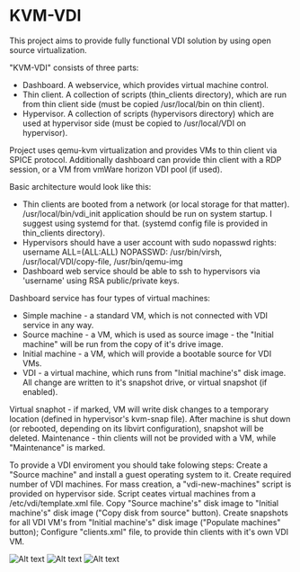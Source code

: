 # KVM-VDI

This project aims to provide fully functional VDI solution by using open source virtualization.

"KVM-VDI" consists of three parts:

* Dashboard. A webservice, which provides virtual machine control.
* Thin client. A collection of scripts (thin_clients directory), which are run from thin client side (must be copied /usr/local/bin on thin client).
* Hypervisor. A collection of scripts (hypervisors directory) which are used at hypervisor side (must be copied to /usr/local/VDI on hypervisor).

Project uses qemu-kvm virtualization and provides VMs to thin client via SPICE protocol.
Additionally dashboard can provide thin client with a RDP session, or a VM from vmWare horizon VDI pool (if used).

Basic architecture would look like this:
* Thin clients are booted from a network (or local storage for that matter). /usr/local/bin/vdi_init application should be run on system startup. I suggest using systemd for that. (systemd config file is provided in thin_clients directory).
* Hypervisors should have a user account with sudo nopasswd rights:
username     ALL=(ALL:ALL) NOPASSWD: /usr/bin/virsh, /usr/local/VDI/copy-file, /usr/bin/qemu-img
* Dashboard web service should be able to ssh to hypervisors via 'username' using RSA public/private keys.

Dashboard service has four types of virtual machines:

* Simple machine - a standard VM, which is not connected with VDI service in any way.
* Source machine - a VM, which is used as source image - the "Initial machine" will be run from the copy of it's drive image.
* Initial machine - a VM, which will provide a bootable source for VDI VMs.
* VDI - a virtual machine, which runs from "Initial machine's" disk image. All change are written to it's snapshot drive, or virtual snapshot (if enabled).

Virtual snaphot - if marked, VM will write disk changes to a temporary location (defined in hypervisor's kvm-snap file). After machine is shut down (or rebooted, depending on its libvirt configuration), snapshot will be deleted.
Maintenance - thin clients will not be provided with a VM, while "Maintenance" is marked.


To provide a VDI enviroment you should take folowing steps:
Create a "Source machine" and install a guest operating system to it.
Create required number of VDI machines. For mass creation, a "vdi-new-machines" script is provided on hypervisor side. Script ceates virtual machines from a /etc/vdi/template.xml file.
Copy "Source machine's" disk image to "Initial machine's" disk image  ("Copy disk from source" button).
Create snapshots for all VDI VM's from "Initial machine's" disk image ("Populate machines" button);
Configure "clients.xml" file, to provide thin clients with it's own VDI VM.


![Alt text](http://webjail.ring.lt/vdi/vdi.jpg?raw=true)
![Alt text](http://webjail.ring.lt/vdi/vdi2.jpg?raw=true)
![Alt text](http://webjail.ring.lt/vdi/vdi3.jpg?raw=true)